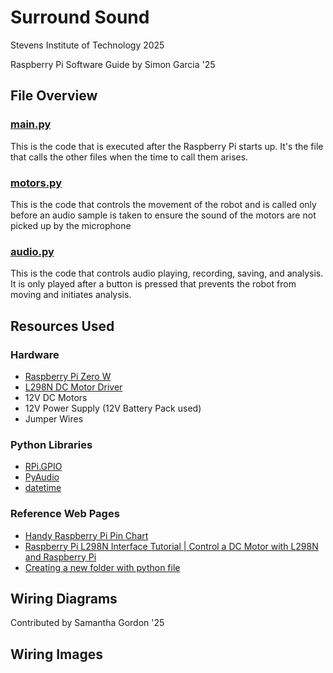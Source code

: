 # Surround Sound

Stevens Institute of Technology 2025

Raspberry Pi Software Guide by Simon Garcia '25

## File Overview

### [main.py](https://github.com/smGarc/Surround_Sound/blob/main/main.py)
This is the code that is executed after the Raspberry Pi starts up. It's the file that calls the other files when the time to call them arises.

### [motors.py](https://github.com/smGarc/Surround_Sound/blob/main/motors.py)
This is the code that controls the movement of the robot and is called only before an audio sample is taken to ensure the sound of the motors are not picked up by the microphone

### [audio.py](https://github.com/smGarc/Surround_Sound/blob/main/audio.py)
This is the code that controls audio playing, recording, saving, and analysis. It is only played after a button is pressed that prevents the robot from moving and initiates analysis.

## Resources Used

### Hardware

- [Raspberry Pi Zero W](https://www.raspberrypi.com/products/raspberry-pi-zero-w/)
- [L298N DC Motor Driver](https://components101.com/modules/l293n-motor-driver-module)
- 12V DC Motors
- 12V Power Supply (12V Battery Pack used)
- Jumper Wires

### Python Libraries

- [RPi.GPIO](https://pypi.org/project/RPi.GPIO/)
- [PyAudio](https://people.csail.mit.edu/hubert/pyaudio/docs/)
- [datetime](https://docs.python.org/3/library/datetime.html)

### Reference Web Pages

- [Handy Raspberry Pi Pin Chart](https://pinout.xyz/pinout/pin3_gpio2/)
- [Raspberry Pi L298N Interface Tutorial | Control a DC Motor with L298N and Raspberry Pi](https://www.electronicshub.org/raspberry-pi-l298n-interface-tutorial-control-dc-motor-l298n-raspberry-pi/)
- [Creating a new folder with python file](https://stackoverflow.com/questions/1274405/how-to-create-new-folder)

## Wiring Diagrams

Contributed by Samantha Gordon '25


## Wiring Images